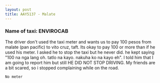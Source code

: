 ```yaml
---
layout: post
title: AAY5137 - Malate
---
```


### Name of taxi: ENVIROCAB

The driver don't used the taxi meter and wants us to pay 100 pesos from malate (pan pacific) to vito cruz, taft. Its okay to pay 100 or more than if he used his meter. I asked he to stop the taxi but he never did. he kept saying "100 na nga lang oh. tatlo na kayo. nakuha ko na kayo eh". I told him that I am going to report him but still HE DID NOT STOP DRIVING. My friends are a bit scared, so i stopped complaining while on the road. 

```No meter```
